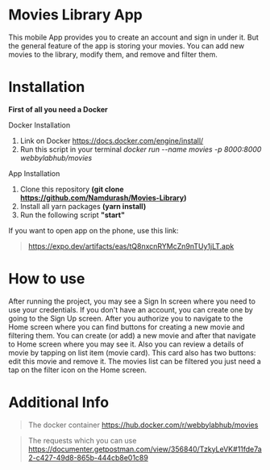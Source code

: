# Movies Library App

This mobile App provides you to create an account and sign in under it.
But the general feature of the app is storing your movies.
You can add new movies to the library, modify them, and remove and filter them.

# Installation

**First of all you need a Docker**

Docker Installation
1. Link on Docker https://docs.docker.com/engine/install/
2. Run this script in your terminal *docker run --name movies -p 8000:8000 webbylabhub/movies*

App Installation
1. Clone this repository **(git clone https://github.com/Namdurash/Movies-Library)**
2. Install all yarn packages **(yarn install)**
3. Run the following script **"start"**

If you want to open app on the phone, use this link:
> https://expo.dev/artifacts/eas/tQ8nxcnRYMcZn9nTUy1jLT.apk

# How to use

After running the project, you may see a Sign In screen where you need to use your credentials.
If you don't have an account, you can create one by going to the Sign Up screen.
After you authorize you to navigate to the Home screen where you can find buttons for creating a new movie and filtering them.
You can create (or add) a new movie and after that navigate to Home screen where you may see it.
Also you can review a details of movie by tapping on list item (movie card). This card also has two buttons: edit this movie and remove it.
The movies list can be filtered you just need a tap on the filter icon on the Home screen.

# Additional Info

>The docker container https://hub.docker.com/r/webbylabhub/movies

>The requests which you can use https://documenter.getpostman.com/view/356840/TzkyLeVK#11fde7a2-c427-49d8-865b-444cb8e01c89
